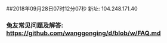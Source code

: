 ##2018年09月28日07时12分07秒 新址: 104.248.171.40
### 兔友常见问题及解答: https://github.com/wanggonging/d/blob/w/FAQ.md
